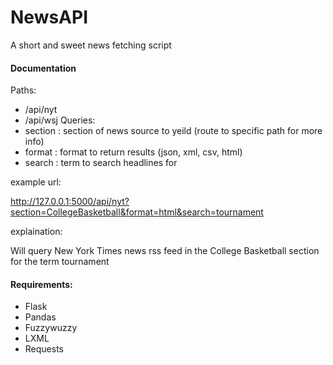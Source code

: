 # NewsAPI
A short and sweet news fetching script

#### Documentation

Paths:
- /api/nyt
- /api/wsj
Queries:
- section : section of news source to yeild (route to specific path for more info)
- format : format to return results (json, xml, csv, html)
- search : term to search headlines for

example url:

http://127.0.0.1:5000/api/nyt?section=CollegeBasketball&format=html&search=tournament

explaination:

Will query New York Times news rss feed in the College Basketball section for the term tournament

#### Requirements:
- Flask
- Pandas
- Fuzzywuzzy
- LXML
- Requests
